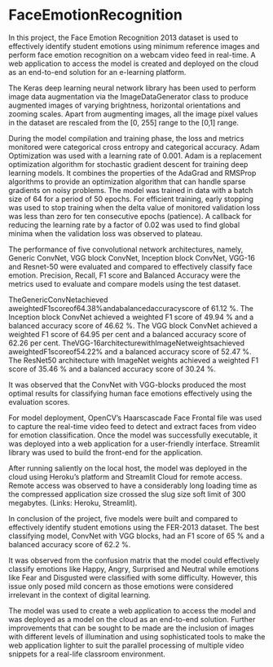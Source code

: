 # FaceEmotionRecognition

In this project, the Face Emotion Recognition 2013 dataset is used to effectively identify student emotions using minimum reference images and perform face emotion recognition on a webcam video feed in real-time. A web application to access the model is created and deployed on the cloud as an end-to-end solution for an e-learning platform.

The Keras deep learning neural network library has been used to perform image data augmentation via the ImageDataGenerator class to produce augmented images of varying brightness, horizontal orientations and zooming scales. Apart from augmenting images, all the image pixel values in the dataset are rescaled from the [0, 255] range to the [0,1] range.

During the model compilation and training phase, the loss and metrics monitored were categorical cross entropy and categorical accuracy. Adam Optimization was used with a learning rate of 0.001. Adam is a replacement optimization algorithm for stochastic gradient descent for training deep learning models. It combines the properties of the AdaGrad and RMSProp algorithms to provide an optimization algorithm that can handle sparse gradients on noisy problems. The model was trained in data with a batch size of 64 for a period of 50 epochs. For efficient training, early stopping was used to stop training when the delta value of monitored validation loss was less than zero for ten consecutive epochs (patience). A callback for reducing the learning rate by a factor of 0.02 was used to find global minima when the validation loss was observed to plateau.

The performance of five convolutional network architectures, namely, Generic ConvNet, VGG block ConvNet, Inception block ConvNet, VGG-16 and Resnet-50 were evaluated and compared to effectively classify face emotion. Precision, Recall, F1 score and Balanced Accuracy were the metrics used to evaluate and compare models using the test dataset.

TheGenericConvNetachieved aweightedF1scoreof64.38%andabalancedaccuracyscore of 61.12 %. The Inception block ConvNet achieved a weighted F1 score of 49.94 % and a balanced accuracy score of 46.62 %. The VGG block ConvNet achieved a weighted F1 score of 64.95 per cent and a balanced accuracy score of 62.26 per cent. TheVGG-16architecturewithImageNetweightsachieved aweightedF1scoreof54.22% and a balanced accuracy score of 52.47 %. The ResNet50 architecture with ImageNet weights achieved a weighted F1 score of 35.46 % and a balanced accuracy score of 30.24 %.

It was observed that the ConvNet with VGG-blocks produced the most optimal results for classifying human face emotions effectively using the evaluation scores.

For model deployment, OpenCV’s Haarscascade Face Frontal file was used to capture the real-time video feed to detect and extract faces from video for emotion classification. Once the model was successfully executable, it was deployed into a web application for a user-friendly interface. Streamlit library was used to build the front-end for the application.

After running saliently on the local host, the model was deployed in the cloud using Heroku’s platform and Streamlit Cloud for remote access. Remote access was observed to have a considerably long loading time as the compressed application size crossed the slug size soft limit of 300 megabytes. (Links: Heroku, Streamlit).

In conclusion of the project, five models were built and compared to effectively identify student emotions using the FER-2013 dataset. The best classifying model, ConvNet with VGG blocks, had an F1 score of 65 % and a balanced accuracy score of 62.2 %.

It was observed from the confusion matrix that the model could effectively classify emotions like Happy, Angry, Surprised and Neutral while emotions like Fear and Disgusted were classified with some difficulty. However, this issue only posed mild concern as those emotions were considered irrelevant in the context of digital learning.

The model was used to create a web application to access the model and was deployed as a model on the cloud as an end-to-end solution.
Further improvements that can be sought to be made are the inclusion of images with different levels of illumination and using sophisticated tools to make the web application lighter to suit the parallel processing of multiple video snippets for a real-life classroom environment.
